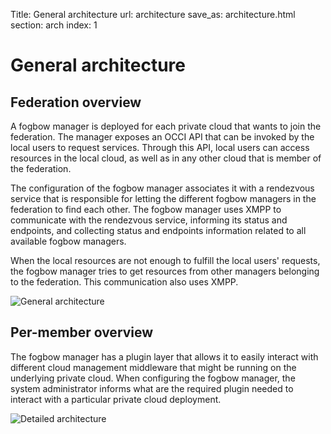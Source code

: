 Title: General architecture
url: architecture
save_as: architecture.html
section: arch
index: 1

# General architecture

## Federation overview

A fogbow manager is deployed for each private cloud that wants to join the federation. The manager exposes an OCCI API that can be invoked by the local users to request services. Through this API, local users can access resources in the local cloud, as well as in any other cloud that is member of the federation.

The configuration of the fogbow manager associates it with a rendezvous service that is responsible for letting the different fogbow managers in the federation to find each other. The fogbow manager uses XMPP to communicate with the rendezvous service, informing its status and endpoints, and collecting status and endpoints information related to all available fogbow managers.

When the local resources are not enough to fulfill the local users' requests, the fogbow manager tries to get resources from other managers belonging to the federation. This communication also uses XMPP.

![General architecture]({filename}/images/fogbow-arch-general.png)

## Per-member overview

The fogbow manager has a plugin layer that allows it to easily interact with different cloud management middleware that might be running on the underlying private cloud. When configuring the fogbow manager, the system administrator informs what are the required plugin needed to interact with a particular private cloud deployment.

![Detailed architecture]({filename}/images/fogbow-arch-detailed.png)
